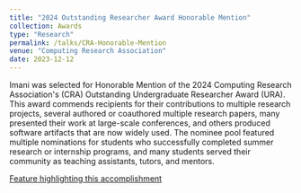 ```yaml
---
title: "2024 Outstanding Researcher Award Honorable Mention"
collection: Awards
type: "Research"
permalink: /talks/CRA-Honorable-Mention
venue: "Computing Research Association"
date: 2023-12-12
---
```


Imani was selected for Honorable Mention of the 2024 Computing Research Association's (CRA) Outstanding Undergraduate Researcher Award (URA).
This award commends recipients for their contributions to multiple research projects, several authored or coauthored multiple research papers, many presented their work at large-scale conferences, and others produced software artifacts that are now widely used. The nominee pool featured multiple nominations for students who successfully completed summer research or internship programs, and many students served their community as teaching assistants, tutors, and mentors.

[Feature highlighting this accomplishment](https://cis.cornell.edu/outstanding-cornell-students-recognized-computing-research-association)